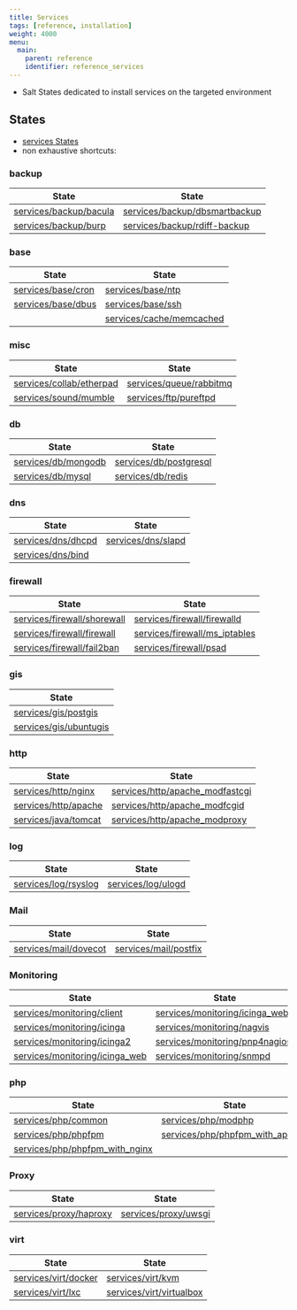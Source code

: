 ```yaml
---
title: Services
tags: [reference, installation]
weight: 4000
menu:
  main:
    parent: reference
    identifier: reference_services
---
```


- Salt States dedicated to install services on the targeted environment

## States
- [services States](https://github.com/makinacorpus/makina-states/tree/v2/salt/makina-states/services)
- non exhaustive shortcuts:

### backup
| State | State |
|-------|-------|
| [services/backup/bacula](https://github.com/makinacorpus/makina-states/tree/v2/salt/makina-states/services/backup/bacula) | [services/backup/dbsmartbackup](https://github.com/makinacorpus/makina-states/tree/v2/salt/makina-states/services/backup/dbsmartbackup)     |
| [services/backup/burp](https://github.com/makinacorpus/makina-states/tree/v2/salt/makina-states/services/backup/burp)     | [services/backup/rdiff-backup](https://github.com/makinacorpus/makina-states/tree/v2/salt/makina-states/services/backup/rdiff-backup)       |


### base
| State | State |
|-------|-------|
| [services/base/cron](https://github.com/makinacorpus/makina-states/tree/v2/salt/makina-states/services/base/cron) | [services/base/ntp](https://github.com/makinacorpus/makina-states/tree/v2/salt/makina-states/services/base/ntp)                 |
| [services/base/dbus](https://github.com/makinacorpus/makina-states/tree/v2/salt/makina-states/services/base/dbus) | [services/base/ssh](https://github.com/makinacorpus/makina-states/tree/v2/salt/makina-states/services/base/ssh)                 |
                                                                                                                    | [services/cache/memcached](https://github.com/makinacorpus/makina-states/tree/v2/salt/makina-states/services/cache/memcached)   |


### misc
| State | State |
|-------|-------|
| [services/collab/etherpad](https://github.com/makinacorpus/makina-states/tree/v2/salt/makina-states/services/collab/etherpad)  | [services/queue/rabbitmq](https://github.com/makinacorpus/makina-states/tree/v2/salt/makina-states/services/queue/rabbitmq)                 |
| [services/sound/mumble](https://github.com/makinacorpus/makina-states/tree/v2/salt/makina-states/services/sound/mumble)        | [services/ftp/pureftpd](https://github.com/makinacorpus/makina-states/tree/v2/salt/makina-states/services/ftp/pureftpd) |


### db
| State | State |
|-------|-------|
| [services/db/mongodb](https://github.com/makinacorpus/makina-states/tree/v2/salt/makina-states/services/db/mongodb) | [services/db/postgresql](https://github.com/makinacorpus/makina-states/tree/v2/salt/makina-states/services/db/postgresql)                   |
| [services/db/mysql](https://github.com/makinacorpus/makina-states/tree/v2/salt/makina-states/services/db/mysql)     | [services/db/redis](https://github.com/makinacorpus/makina-states/tree/v2/salt/makina-states/services/db/redis)                             |


### dns
| State | State |
|-------|-------|
| [services/dns/dhcpd](https://github.com/makinacorpus/makina-states/tree/v2/salt/makina-states/services/dns/dhcpd) |  [services/dns/slapd](https://github.com/makinacorpus/makina-states/tree/v2/salt/makina-states/services/dns/slapd) |
| [services/dns/bind](https://github.com/makinacorpus/makina-states/tree/v2/salt/makina-states/services/dns/bind)  |


### firewall
| State | State |
|-------|-------|
| [services/firewall/shorewall](https://github.com/makinacorpus/makina-states/tree/v2/salt/makina-states/services/firewall/shorewall)  | [services/firewall/firewalld](https://github.com/makinacorpus/makina-states/tree/v2/salt/makina-states/services/firewall/firewalld)         |
| [services/firewall/firewall](https://github.com/makinacorpus/makina-states/tree/v2/salt/makina-states/services/firewall/firewall)    | [services/firewall/ms_iptables](https://github.com/makinacorpus/makina-states/tree/v2/salt/makina-states/services/firewall/ms_iptables)     |
| [services/firewall/fail2ban](https://github.com/makinacorpus/makina-states/tree/v2/salt/makina-states/services/firewall/fail2ban)    | [services/firewall/psad](https://github.com/makinacorpus/makina-states/tree/v2/salt/makina-states/services/firewall/psad)                   |


### gis
| State |
|-------|
| [services/gis/postgis](https://github.com/makinacorpus/makina-states/tree/v2/salt/makina-states/services/gis/postgis)    | [services/gis/qgis](https://github.com/makinacorpus/makina-states/tree/v2/salt/makina-states/services/gis/qgis)                             |
| [services/gis/ubuntugis](https://github.com/makinacorpus/makina-states/tree/v2/salt/makina-states/services/gis/ubuntugis)  |


### http
| State | State |
|-------|-------|
| [services/http/nginx](https://github.com/makinacorpus/makina-states/tree/v2/salt/makina-states/services/http/nginx)   | [services/http/apache_modfastcgi](https://github.com/makinacorpus/makina-states/tree/v2/salt/makina-states/services/http/apache_modfastcgi) |
| [services/http/apache](https://github.com/makinacorpus/makina-states/tree/v2/salt/makina-states/services/http/apache) | [services/http/apache_modfcgid](https://github.com/makinacorpus/makina-states/tree/v2/salt/makina-states/services/http/apache_modfcgid)     |
| [services/java/tomcat](https://github.com/makinacorpus/makina-states/tree/v2/salt/makina-states/services/java/tomcat) | [services/http/apache_modproxy](https://github.com/makinacorpus/makina-states/tree/v2/salt/makina-states/services/http/apache_modproxy)     |


### log
| State | State |
|-------|-------|
| [services/log/rsyslog](https://github.com/makinacorpus/makina-states/tree/v2/salt/makina-states/services/log/rsyslog)         | [services/log/ulogd](https://github.com/makinacorpus/makina-states/tree/v2/salt/makina-states/services/log/ulogd)                           |  |


### Mail
| State | State |
|-------|-------|
| [services/mail/dovecot](https://github.com/makinacorpus/makina-states/tree/v2/salt/makina-states/services/mail/dovecot)                     | [services/mail/postfix](https://github.com/makinacorpus/makina-states/tree/v2/salt/makina-states/services/mail/postfix)                     |


### Monitoring
| State | State |
|-------|-------|
| [services/monitoring/client](https://github.com/makinacorpus/makina-states/tree/v2/salt/makina-states/services/monitoring/client)           | [services/monitoring/icinga_web2](https://github.com/makinacorpus/makina-states/tree/v2/salt/makina-states/services/monitoring/icinga_web2) |
| [services/monitoring/icinga](https://github.com/makinacorpus/makina-states/tree/v2/salt/makina-states/services/monitoring/icinga)           | [services/monitoring/nagvis](https://github.com/makinacorpus/makina-states/tree/v2/salt/makina-states/services/monitoring/nagvis)           |
| [services/monitoring/icinga2](https://github.com/makinacorpus/makina-states/tree/v2/salt/makina-states/services/monitoring/icinga2)         | [services/monitoring/pnp4nagios](https://github.com/makinacorpus/makina-states/tree/v2/salt/makina-states/services/monitoring/pnp4nagios)   |
| [services/monitoring/icinga_web](https://github.com/makinacorpus/makina-states/tree/v2/salt/makina-states/services/monitoring/icinga_web)   | [services/monitoring/snmpd](https://github.com/makinacorpus/makina-states/tree/v2/salt/makina-states/services/monitoring/snmpd)             |

### php
| State | State |
|-------|-------|
| [services/php/common](https://github.com/makinacorpus/makina-states/tree/v2/salt/makina-states/services/php/common)                         | [services/php/modphp](https://github.com/makinacorpus/makina-states/tree/v2/salt/makina-states/services/php/modphp)                         |
| [services/php/phpfpm](https://github.com/makinacorpus/makina-states/tree/v2/salt/makina-states/services/php/phpfpm)                         | [services/php/phpfpm_with_apache](https://github.com/makinacorpus/makina-states/tree/v2/salt/makina-states/services/php/phpfpm_with_apache) |
| [services/php/phpfpm_with_nginx](https://github.com/makinacorpus/makina-states/tree/v2/salt/makina-states/services/php/phpfpm_with_nginx)   | |


### Proxy
| State | State |
|-------|-------|
| [services/proxy/haproxy](https://github.com/makinacorpus/makina-states/tree/v2/salt/makina-states/services/proxy/haproxy)  | [services/proxy/uwsgi](https://github.com/makinacorpus/makina-states/tree/v2/salt/makina-states/services/proxy/uwsgi)                       |  |


### virt
| State | State |
|-------|-------|
| [services/virt/docker](https://github.com/makinacorpus/makina-states/tree/v2/salt/makina-states/services/virt/docker)     | [services/virt/kvm](https://github.com/makinacorpus/makina-states/tree/v2/salt/makina-states/services/virt/kvm)                             |
| [services/virt/lxc](https://github.com/makinacorpus/makina-states/tree/v2/salt/makina-states/services/virt/lxc)           | [services/virt/virtualbox](https://github.com/makinacorpus/makina-states/tree/v2/salt/makina-states/services/virt/virtualbox)               |
